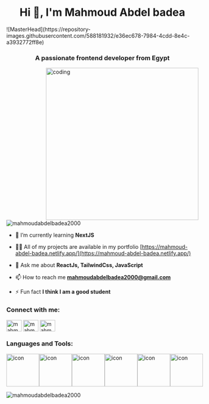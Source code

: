 <h1 align="center">Hi 👋, I'm Mahmoud Abdel badea</h1>
![MasterHead](https://repository-images.githubusercontent.com/588181932/e36ec678-7984-4cdd-8e4c-a3932772ff8e)<h3 align="center">A passionate frontend developer from Egypt</h3>
<img align="right" width="400px" alt="coding" src="https://cdn.dribbble.com/users/1162077/screenshots/3848914/programmer.gif">

<p align="left"> <img src="https://komarev.com/ghpvc/?username=mahmoudabdelbadea2000&label=Profile%20views&color=0e75b6&style=flat" alt="mahmoudabdelbadea2000" /> </p>

- 🌱 I’m currently learning **NextJS**

- 👨‍💻 All of my projects are available in my portfolio [https://mahmoud-abdel-badea.netlify.app/](https://mahmoud-abdel-badea.netlify.app/)

- 💬 Ask me about **ReactJs, TailwindCss, JavaScript**

- 📫 How to reach me **mahmoudabdelbadea2000@gmail.com**

- ⚡ Fun fact **I think I am a good student**

<h3 align="left">Connect with me:</h3>
<p align="left">
<a href="https://twitter.com/mahmodkamal100" target="blank"><img align="center" src="https://raw.githubusercontent.com/rahuldkjain/github-profile-readme-generator/master/src/images/icons/Social/twitter.svg" alt="mahmodkamal100" height="30" width="40" /></a>
<a href="https://linkedin.com/in/mahmoud-abdel-badea-1026611ba" target="blank"><img align="center" src="https://raw.githubusercontent.com/rahuldkjain/github-profile-readme-generator/master/src/images/icons/Social/linked-in-alt.svg" alt="mahmoud-abdel-badea-1026611ba" height="30" width="40" /></a>
<a href="https://fb.com/mahmoudabdelbadea2000" target="blank"><img align="center" src="https://raw.githubusercontent.com/rahuldkjain/github-profile-readme-generator/master/src/images/icons/Social/facebook.svg" alt="mahmoudabdelbadea2000" height="30" width="40" /></a>
</p>

<h3 align="left">Languages and Tools:</h3>
    <div style="display: flex; align-items: flex-start;">
      <img
        src="https://techstack-generator.vercel.app/js-icon.svg"
        alt="icon"
        width="86"
        height="86"
      />
      <img
        src="https://techstack-generator.vercel.app/ts-icon.svg"
        alt="icon"
        width="86"
        height="86"
      />
      <img
        src="https://techstack-generator.vercel.app/react-icon.svg"
        alt="icon"
        width="86"
        height="86"
      />
      <img
        src="https://techstack-generator.vercel.app/redux-icon.svg"
        alt="icon"
        width="86"
        height="86"
      />
      <img
        src="https://techstack-generator.vercel.app/sass-icon.svg"
        alt="icon"
        width="86"
        height="86"
      />
      <img
        src="https://techstack-generator.vercel.app/github-icon.svg"
        alt="icon"
        width="86"
        height="86"
      />
    </div>
<p><img align="center" src="https://github-readme-stats.vercel.app/api/top-langs?username=mahmoudabdelbadea2000&show_icons=true&locale=en&layout=compact" alt="mahmoudabdelbadea2000" /></p>
